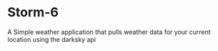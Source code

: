 # Storm-6
A Simple weather application that pulls weather data for your current location using the darksky api
